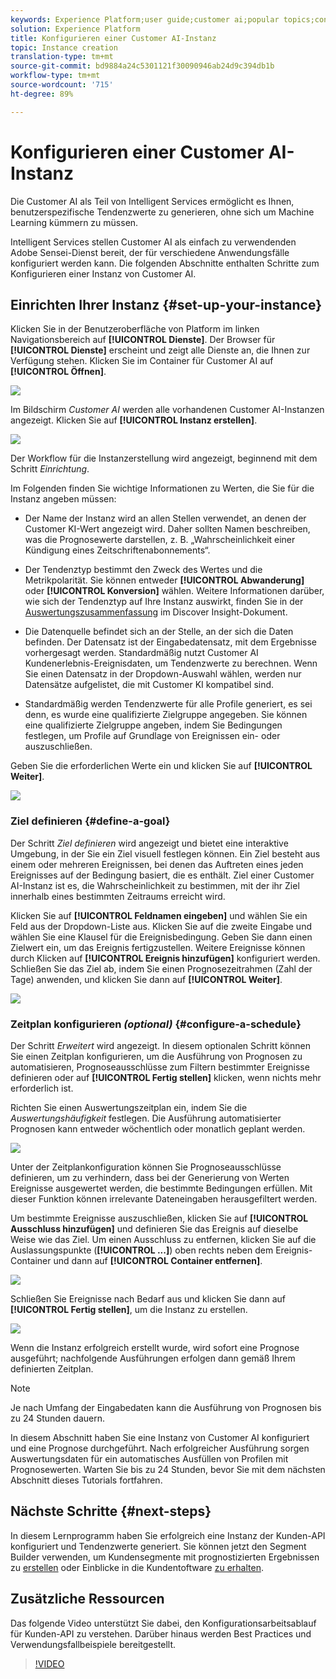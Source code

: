```yaml
---
keywords: Experience Platform;user guide;customer ai;popular topics;configure instance;create instance;
solution: Experience Platform
title: Konfigurieren einer Customer AI-Instanz
topic: Instance creation
translation-type: tm+mt
source-git-commit: bd9884a24c5301121f30090946ab24d9c394db1b
workflow-type: tm+mt
source-wordcount: '715'
ht-degree: 89%

---
```



# Konfigurieren einer Customer AI-Instanz

Die Customer AI als Teil von Intelligent Services ermöglicht es Ihnen, benutzerspezifische Tendenzwerte zu generieren, ohne sich um Machine Learning kümmern zu müssen.

Intelligent Services stellen Customer AI als einfach zu verwendenden Adobe Sensei-Dienst bereit, der für verschiedene Anwendungsfälle konfiguriert werden kann. Die folgenden Abschnitte enthalten Schritte zum Konfigurieren einer Instanz von Customer AI.

## Einrichten Ihrer Instanz {#set-up-your-instance}

Klicken Sie in der Benutzeroberfläche von Platform im linken Navigationsbereich auf **[!UICONTROL Dienste]**. Der Browser für **[!UICONTROL Dienste]** erscheint und zeigt alle Dienste an, die Ihnen zur Verfügung stehen. Klicken Sie im Container für Customer AI auf **[!UICONTROL Öffnen]**.

![](../images/user-guide/navigate-to-service.png)

Im Bildschirm *Customer AI* werden alle vorhandenen Customer AI-Instanzen angezeigt. Klicken Sie auf **[!UICONTROL Instanz erstellen]**.

![](../images/user-guide/dashboard.png)

Der Workflow für die Instanzerstellung wird angezeigt, beginnend mit dem Schritt *Einrichtung*.

Im Folgenden finden Sie wichtige Informationen zu Werten, die Sie für die Instanz angeben müssen:

* Der Name der Instanz wird an allen Stellen verwendet, an denen der Customer KI-Wert angezeigt wird. Daher sollten Namen beschreiben, was die Prognosewerte darstellen, z. B. „Wahrscheinlichkeit einer Kündigung eines Zeitschriftenabonnements“.

* Der Tendenztyp bestimmt den Zweck des Wertes und die Metrikpolarität. Sie können entweder **[!UICONTROL Abwanderung]** oder **[!UICONTROL Konversion]** wählen. Weitere Informationen darüber, wie sich der Tendenztyp auf Ihre Instanz auswirkt, finden Sie in der [Auswertungszusammenfassung](./discover-insights.md#scoring-summary) im Discover Insight-Dokument.

* Die Datenquelle befindet sich an der Stelle, an der sich die Daten befinden. Der Datensatz ist der Eingabedatensatz, mit dem Ergebnisse vorhergesagt werden. Standardmäßig nutzt Customer AI Kundenerlebnis-Ereignisdaten, um Tendenzwerte zu berechnen. Wenn Sie einen Datensatz in der Dropdown-Auswahl wählen, werden nur Datensätze aufgelistet, die mit Customer KI kompatibel sind.

* Standardmäßig werden Tendenzwerte für alle Profile generiert, es sei denn, es wurde eine qualifizierte Zielgruppe angegeben. Sie können eine qualifizierte Zielgruppe angeben, indem Sie Bedingungen festlegen, um Profile auf Grundlage von Ereignissen ein- oder auszuschließen.

Geben Sie die erforderlichen Werte ein und klicken Sie auf **[!UICONTROL Weiter]**.

![](../images/user-guide/setup.png)

### Ziel definieren {#define-a-goal}

Der Schritt *Ziel definieren* wird angezeigt und bietet eine interaktive Umgebung, in der Sie ein Ziel visuell festlegen können. Ein Ziel besteht aus einem oder mehreren Ereignissen, bei denen das Auftreten eines jeden Ereignisses auf der Bedingung basiert, die es enthält. Ziel einer Customer AI-Instanz ist es, die Wahrscheinlichkeit zu bestimmen, mit der ihr Ziel innerhalb eines bestimmten Zeitraums erreicht wird.

Klicken Sie auf **[!UICONTROL Feldnamen eingeben]** und wählen Sie ein Feld aus der Dropdown-Liste aus. Klicken Sie auf die zweite Eingabe und wählen Sie eine Klausel für die Ereignisbedingung. Geben Sie dann einen Zielwert ein, um das Ereignis fertigzustellen. Weitere Ereignisse können durch Klicken auf **[!UICONTROL Ereignis hinzufügen]** konfiguriert werden. Schließen Sie das Ziel ab, indem Sie einen Prognosezeitrahmen (Zahl der Tage) anwenden, und klicken Sie dann auf **[!UICONTROL Weiter]**.

![](../images/user-guide/goal.png)

### Zeitplan konfigurieren *(optional)* {#configure-a-schedule}

Der Schritt *Erweitert* wird angezeigt. In diesem optionalen Schritt können Sie einen Zeitplan konfigurieren, um die Ausführung von Prognosen zu automatisieren, Prognoseausschlüsse zum Filtern bestimmter Ereignisse definieren oder auf **[!UICONTROL Fertig stellen]** klicken, wenn nichts mehr erforderlich ist.

Richten Sie einen Auswertungszeitplan ein, indem Sie die *Auswertungshäufigkeit* festlegen. Die Ausführung automatisierter Prognosen kann entweder wöchentlich oder monatlich geplant werden.

![](../images/user-guide/schedule.png)

Unter der Zeitplankonfiguration können Sie Prognoseausschlüsse definieren, um zu verhindern, dass bei der Generierung von Werten Ereignisse ausgewertet werden, die bestimmte Bedingungen erfüllen. Mit dieser Funktion können irrelevante Dateneingaben herausgefiltert werden.

Um bestimmte Ereignisse auszuschließen, klicken Sie auf **[!UICONTROL Ausschluss hinzufügen]** und definieren Sie das Ereignis auf dieselbe Weise wie das Ziel. Um einen Ausschluss zu entfernen, klicken Sie auf die Auslassungspunkte (**[!UICONTROL ...]**) oben rechts neben dem Ereignis-Container und dann auf **[!UICONTROL Container entfernen]**.

![](../images/user-guide/exclusion.png)

Schließen Sie Ereignisse nach Bedarf aus und klicken Sie dann auf **[!UICONTROL Fertig stellen]**, um die Instanz zu erstellen.

![](../images/user-guide/advanced.png)

Wenn die Instanz erfolgreich erstellt wurde, wird sofort eine Prognose ausgeführt; nachfolgende Ausführungen erfolgen dann gemäß Ihrem definierten Zeitplan.

>[!NOTE]
>
>Je nach Umfang der Eingabedaten kann die Ausführung von Prognosen bis zu 24 Stunden dauern.

In diesem Abschnitt haben Sie eine Instanz von Customer AI konfiguriert und eine Prognose durchgeführt. Nach erfolgreicher Ausführung sorgen Auswertungsdaten für ein automatisches Ausfüllen von Profilen mit Prognosewerten. Warten Sie bis zu 24 Stunden, bevor Sie mit dem nächsten Abschnitt dieses Tutorials fortfahren.

## Nächste Schritte {#next-steps}

In diesem Lernprogramm haben Sie erfolgreich eine Instanz der Kunden-API konfiguriert und Tendenzwerte generiert. Sie können jetzt den Segment Builder verwenden, um Kundensegmente mit prognostizierten Ergebnissen zu [erstellen](./create-segment.md) oder Einblicke in die Kundentoftware [zu erhalten](./discover-insights.md).

## Zusätzliche Ressourcen

Das folgende Video unterstützt Sie dabei, den Konfigurationsarbeitsablauf für Kunden-API zu verstehen. Darüber hinaus werden Best Practices und Verwendungsfallbeispiele bereitgestellt.

>[!VIDEO](https://video.tv.adobe.com/v/32665?learn=on&quality=12)

